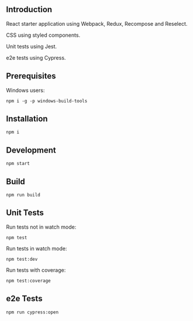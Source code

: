 ## Introduction

React starter application using Webpack, Redux, Recompose and Reselect.

CSS using styled components.

Unit tests using Jest.

e2e tests using Cypress.

## Prerequisites

Windows users:

```npm i -g -p windows-build-tools```

## Installation

```npm i```

## Development

``` npm start ```

## Build

```npm run build```

## Unit Tests

Run tests not in watch mode:

```npm test```

Run tests in watch mode:

```npm test:dev```

Run tests with coverage:

```npm test:coverage```

## e2e Tests

``` npm run cypress:open ```
